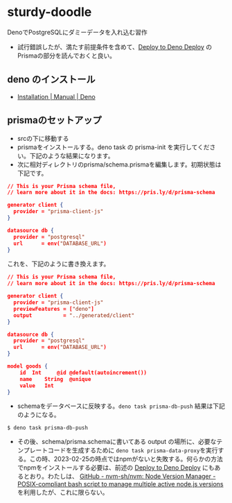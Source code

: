 # sturdy-doodle
DenoでPostgreSQLにダミーデータを入れ込む習作

- 試行錯誤したが、満たす前提条件を含めて、[Deploy to Deno Deploy](https://www.prisma.io/docs/guides/deployment/deployment-guides/deploying-to-deno-deploy) のPrismaの部分を読んでおくと良い。

## deno のインストール

- [Installation | Manual | Deno](https://deno.land/manual@v1.30.3/getting_started/installation)

## prismaのセットアップ

- srcの下に移動する
- prismaをインストールする。deno task の prisma-init を実行してください。下記のような結果になります。
- 次に相対ディレクトリのprisma/schema.prismaを編集します。初期状態は下記です。

```json
// This is your Prisma schema file,
// learn more about it in the docs: https://pris.ly/d/prisma-schema

generator client {
  provider = "prisma-client-js"
}

datasource db {
  provider = "postgresql"
  url      = env("DATABASE_URL")
}
```

これを、下記のように書き換えます。
```json
// This is your Prisma schema file,
// learn more about it in the docs: https://pris.ly/d/prisma-schema

generator client {
  provider = "prisma-client-js"
  previewFeatures = ["deno"]
  output          = "../generated/client"
}

datasource db {
  provider = "postgresql"
  url      = env("DATABASE_URL")
}

model goods {
    id  Int     @id @default(autoincrement())
    name    String  @unique
    value   Int
}
```

- schemaをデータベースに反映する。`deno task prisma-db-push`
結果は下記のようになる。

```
$ deno task prisma-db-push

```
- その後、schema/prisma.schemaに書いてある output の場所に、必要なテンプレートコードを生成するために `deno task prisma-data-proxy`を実行する。この時、2023-02-25の時点ではnpmがないと失敗する。何らかの方法でnpmをインストールする必要は、前述の [Deploy to Deno Deploy](https://www.prisma.io/docs/guides/deployment/deployment-guides/deploying-to-deno-deploy) にもあるとおり。わたしは、 [GitHub - nvm-sh/nvm: Node Version Manager - POSIX-compliant bash script to manage multiple active node.js versions](https://github.com/nvm-sh/nvm) を利用したが、これに限らない。